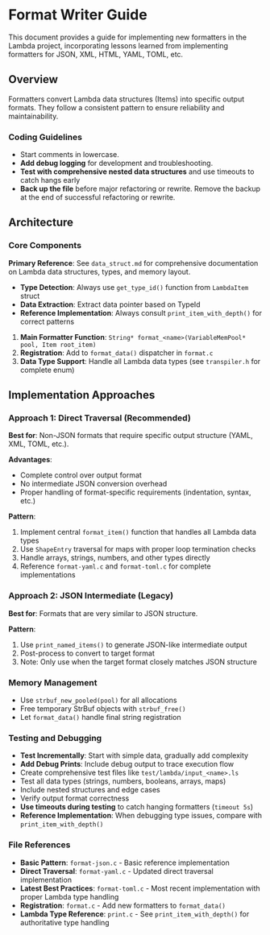 # Format Writer Guide

This document provides a guide for implementing new formatters in the Lambda project, incorporating lessons learned from implementing formatters for JSON, XML, HTML, YAML, TOML, etc.

## Overview

Formatters convert Lambda data structures (Items) into specific output formats. They follow a consistent pattern to ensure reliability and maintainability.

### Coding Guidelines
- Start comments in lowercase.
- **Add debug logging** for development and troubleshooting.
- **Test with comprehensive nested data structures** and use timeouts to catch hangs early
- **Back up the file** before major refactoring or rewrite. Remove the backup at the end of successful refactoring or rewrite.

## Architecture

### Core Components

**Primary Reference**: See `data_struct.md` for comprehensive documentation on Lambda data structures, types, and memory layout.
- **Type Detection**: Always use `get_type_id()` function from `LambdaItem` struct
- **Data Extraction**: Extract data pointer based on TypeId
- **Reference Implementation**: Always consult `print_item_with_depth()` for correct patterns

1. **Main Formatter Function**: `String* format_<name>(VariableMemPool* pool, Item root_item)`
2. **Registration**: Add to `format_data()` dispatcher in `format.c`
3. **Data Type Support**: Handle all Lambda data types (see `transpiler.h` for complete enum)

## Implementation Approaches

### Approach 1: Direct Traversal (Recommended)

**Best for**: Non-JSON formats that require specific output structure (YAML, XML, TOML, etc.).

**Advantages**: 
- Complete control over output format
- No intermediate JSON conversion overhead
- Proper handling of format-specific requirements (indentation, syntax, etc.)

**Pattern**: 
1. Implement central `format_item()` function that handles all Lambda data types
2. Use `ShapeEntry` traversal for maps with proper loop termination checks
3. Handle arrays, strings, numbers, and other types directly
4. Reference `format-yaml.c` and `format-toml.c` for complete implementations

### Approach 2: JSON Intermediate (Legacy)

**Best for**: Formats that are very similar to JSON structure.

**Pattern**: 
1. Use `print_named_items()` to generate JSON-like intermediate output
2. Post-process to convert to target format
3. Note: Only use when the target format closely matches JSON structure

### Memory Management
- Use `strbuf_new_pooled(pool)` for all allocations
- Free temporary StrBuf objects with `strbuf_free()`
- Let `format_data()` handle final string registration

### Testing and Debugging
- **Test Incrementally**: Start with simple data, gradually add complexity
- **Add Debug Prints**: Include debug output to trace execution flow
- Create comprehensive test files like `test/lambda/input_<name>.ls`
- Test all data types (strings, numbers, booleans, arrays, maps)
- Include nested structures and edge cases
- Verify output format correctness
- **Use timeouts during testing** to catch hanging formatters (`timeout 5s`)
- **Reference Implementation**: When debugging type issues, compare with `print_item_with_depth()`

### File References
- **Basic Pattern**: `format-json.c` - Basic reference implementation
- **Direct Traversal**: `format-yaml.c` - Updated direct traversal implementation
- **Latest Best Practices**: `format-toml.c` - Most recent implementation with proper Lambda type handling
- **Registration**: `format.c` - Add new formatters to `format_data()`
- **Lambda Type Reference**: `print.c` - See `print_item_with_depth()` for authoritative type handling
